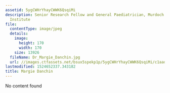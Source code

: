 ```yaml
---
assetid: 5ygCWHrYhayCWWK6QsqiMi
description: Senior Research Fellow and General Paediatrician, Murdoch Childrens Research
  Institute
file:
  contentType: image/jpeg
  details:
    image:
      height: 170
      width: 170
    size: 13926
  fileName: Dr_Margie_Danchin.jpg
  url: //images.ctfassets.net/bsux5spekp1p/5ygCWHrYhayCWWK6QsqiMi/c1aad06283b2f83a6ef58ad6f05002f3/Dr_Margie_Danchin.jpg
lastmodified: 1524652337.343182
title: Margie Danchin
---
```

No content found